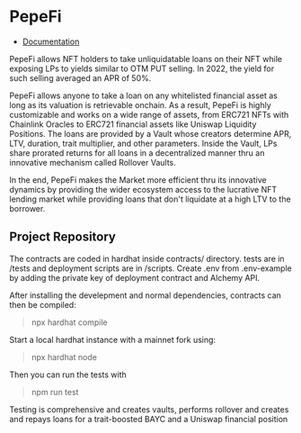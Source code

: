 # PepeFi

* <a href="https://pepefi.gitbook.io/docs/" target="_blank">Documentation</a>


PepeFi allows NFT holders to take unliquidatable loans on their NFT while exposing LPs to yields similar to OTM PUT selling. In 2022, the yield for such selling averaged an APR of 50%.


PepeFi allows anyone to take a loan on any whitelisted financial asset as long as its valuation is retrievable onchain. As a result, PepeFi is highly customizable and works on a wide range of assets, from ERC721 NFTs with Chainlink Oracles to ERC721 financial assets like Uniswap Liquidity Positions.
The loans are provided by a Vault whose creators determine APR, LTV, duration, trait multiplier, and other parameters. Inside the Vault, LPs share prorated returns for all loans in a decentralized manner thru an innovative mechanism called Rollover Vaults.


In the end, PepeFi makes the Market more efficient thru its innovative dynamics by providing the wider ecosystem access to the lucrative NFT lending market while providing loans that don't liquidate at a high LTV to the borrower.

## Project Repository

The contracts are coded in hardhat inside contracts/ directory. tests are in /tests and deployment scripts are in /scripts. Create .env from .env-example by adding the private key of deployment contract and Alchemy API.

After installing the develepment and normal dependencies, contracts can then be compiled:
>npx hardhat compile

Start a local hardhat instance with a mainnet fork using:
>npx hardhat node

Then you can run the tests with
>npm run test

Testing is comprehensive and creates vaults, performs rollover and creates and repays loans for a trait-boosted BAYC and a Uniswap financial position
